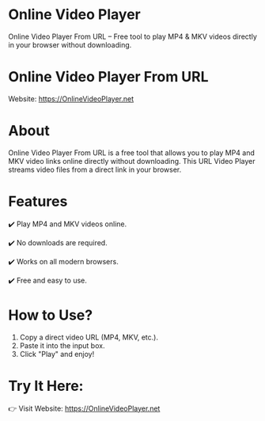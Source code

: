 # Online Video Player
Online Video Player From URL – Free tool to play MP4 &amp; MKV videos directly in your browser without downloading.

# Online Video Player From URL

Website: https://OnlineVideoPlayer.net

# About

Online Video Player From URL is a free tool that allows you to play MP4 and MKV video links online directly without downloading. This URL Video Player streams video files from a direct link in your browser.

# Features

✔️ Play MP4 and MKV videos online.

✔️ No downloads are required.

✔️ Works on all modern browsers.

✔️ Free and easy to use.

# How to Use?

1. Copy a direct video URL (MP4, MKV, etc.).
2. Paste it into the input box.
3. Click "Play" and enjoy!

# Try It Here:

👉 Visit Website: https://OnlineVideoPlayer.net






